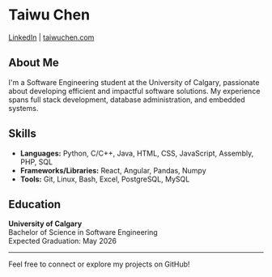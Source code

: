 # Taiwu Chen

[LinkedIn](#) | [taiwuchen.com](#)

## About Me

I'm a Software Engineering student at the University of Calgary, passionate about developing efficient and impactful software solutions. My experience spans full stack development, database administration, and embedded systems.

## Skills

- **Languages:** Python, C/C++, Java, HTML, CSS, JavaScript, Assembly, PHP, SQL
- **Frameworks/Libraries:** React, Angular, Pandas, Numpy
- **Tools:** Git, Linux, Bash, Excel, PostgreSQL, MySQL

## Education

**University of Calgary**  
Bachelor of Science in Software Engineering  
Expected Graduation: May 2026


---
Feel free to connect or explore my projects on GitHub!

